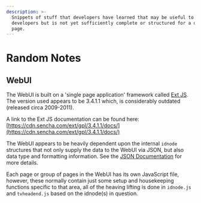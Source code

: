 ```yaml
---
description: >-
  Snippets of stuff that developers have learned that may be useful to other
  developers but is not yet sufficiently complete or structured for a dedicated
  page.
---
```


# Random Notes

## WebUI

The WebUI is built on a 'single page application' framework called [Ext JS](https://www.sencha.com/products/extjs/).  The version used appears to be 3.4.1.1 which, is considerably outdated (released circa 2009-2011).

A link to the Ext JS documentation can be found here: [https://cdn.sencha.com/ext/gpl/3.4.1.1/docs/](https://cdn.sencha.com/ext/gpl/3.4.1.1/docs/)

The WebUI appears to be heavily dependent upon the internal `idnode` structures that not only supply the data to the WebUI via JSON, but also data type and formatting information.  See the [JSON Documentation](json-api/) for more details.

Each page or group of pages in the WebUI has its own JavaScript file, however, these normally contain just some setup and housekeeping functions specific to that area, all of the heaving lifting is done in `idnode.js` and  `tvheadend.js` based on the idnode(s) in question.
